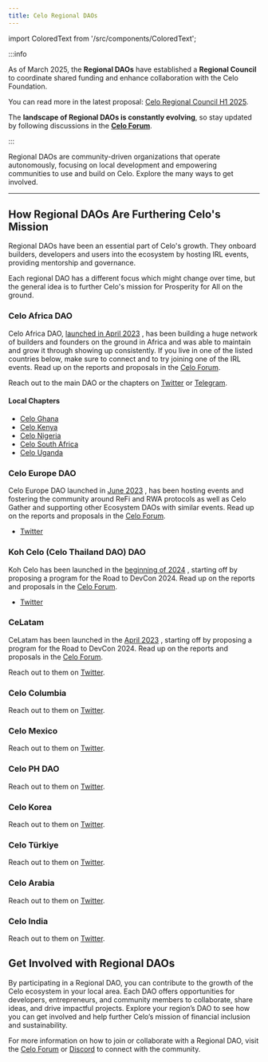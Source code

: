 ```yaml
---
title: Celo Regional DAOs
---
```


import ColoredText from '/src/components/ColoredText';

:::info

As of March 2025, the **Regional DAOs** have established a **Regional Council** to coordinate shared funding and enhance collaboration with the Celo Foundation.

You can read more in the latest proposal: [Celo Regional Council H1 2025](https://forum.celo.org/t/celo-regional-council-h1-2025/10063).

The **landscape of Regional DAOs is constantly evolving**, so stay updated by following discussions in the **[Celo Forum](https://forum.celo.org/)**.

:::

Regional DAOs are community-driven organizations that operate autonomously, focusing on local development and empowering communities to use and build on Celo. Explore the many ways to get involved.

---

## How Regional DAOs Are Furthering Celo's Mission

Regional DAOs have been an essential part of Celo's growth. They onboard builders, developers and users into the ecosystem by hosting IRL events, providing mentorship and governance.

Each regional DAO has a different focus which might change over time, but the general idea is to further Celo's mission for Prosperity for All on the ground.

### Celo Africa DAO

Celo Africa DAO, <ColoredText>[launched in April 2023](https://forum.celo.org/t/celo-africa-dao-report-may-june-july/6385) </ColoredText>, has been building a huge network of builders and founders on the ground in Africa and was able to maintain and grow it through showing up consistently. If you live in one of the listed countries below, make sure to connect and to try joining one of the IRL events. Read up on the reports and proposals in the [Celo Forum](https://forum.celo.org/u/celoafricadao/summary).

Reach out to the main DAO or the chapters on <ColoredText>[Twitter](https://x.com/CeloAfricaDao)</ColoredText> or <ColoredText>[Telegram](https://t.me/CeloAfrica)</ColoredText>.

#### Local Chapters

- [Celo Ghana](https://x.com/Celo_Ghana)
- [Celo Kenya](https://x.com/CeloKenya)
- [Celo Nigeria](https://x.com/CeloNigeria)
- [Celo South Africa](https://x.com/CeloSouthAfrica)
- [Celo Uganda](https://x.com/CeloUganda)

### Celo Europe DAO

Celo Europe DAO launched in <ColoredText>[June 2023](https://forum.celo.org/t/celo-europe-dao-s0-report/7050) </ColoredText>, has been hosting events and fostering the community around ReFi and RWA protocols as well as Celo Gather and supporting other Ecosystem DAOs with similar events. Read up on the reports and proposals in the <ColoredText>[Celo Forum](https://forum.celo.org/search?q=celo%20europe%20dao)</ColoredText>.

- [Twitter](https://x.com/CeloEurope)

### Koh Celo (Celo Thailand DAO) DAO

Koh Celo has been launched in the <ColoredText>[beginning of 2024](https://forum.celo.org/t/kohcelo-celo-thailand-dao-project-for-road-to-devcon-h1-2024-regional-dao-final/7402) </ColoredText>, starting off by proposing a program for the Road to DevCon 2024. Read up on the reports and proposals in the [Celo Forum](https://forum.celo.org/search?q=KohCelo).

- [Twitter](https://x.com/KohCelo)

### CeLatam

CeLatam has been launched in the <ColoredText>[April 2023](https://forum.celo.org/t/celatam-season-0-report/7870) </ColoredText>, starting off by proposing a program for the Road to DevCon 2024. Read up on the reports and proposals in the <ColoredText>[Celo Forum](https://forum.celo.org/u/celatam/summary)</ColoredText>.

Reach out to them on <ColoredText>[Twitter](https://x.com/CeLatamOrg)</ColoredText>.

### Celo Columbia

Reach out to them on <ColoredText>[Twitter](https://x.com/Celo_Col)</ColoredText>.

### Celo Mexico

Reach out to them on <ColoredText>[Twitter](https://x.com/celomexico)</ColoredText>.

### Celo PH DAO

Reach out to them on <ColoredText>[Twitter](https://x.com/celophdao)</ColoredText>.

### Celo Korea

Reach out to them on <ColoredText>[Twitter](https://x.com/CeloKorea)</ColoredText>.

### Celo Türkiye

Reach out to them on <ColoredText>[Twitter](https://x.com/TrCelo)</ColoredText>.

### Celo Arabia

Reach out to them on <ColoredText>[Twitter](https://x.com/CeloArabia)</ColoredText>.

### Celo India

Reach out to them on <ColoredText>[Twitter](https://x.com/Celo_India)</ColoredText>.

## Get Involved with Regional DAOs

By participating in a Regional DAO, you can contribute to the growth of the Celo ecosystem in your local area. Each DAO offers opportunities for developers, entrepreneurs, and community members to collaborate, share ideas, and drive impactful projects. Explore your region’s DAO to see how you can get involved and help further Celo’s mission of financial inclusion and sustainability.

For more information on how to join or collaborate with a Regional DAO, visit the <ColoredText>[Celo Forum](https://forum.celo.org/)</ColoredText> or <ColoredText>[Discord](https://discord.com/invite/celo)</ColoredText> to connect with the community.
